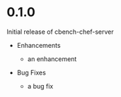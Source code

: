 # 0.1.0

Initial release of cbench-chef-server

* Enhancements
  * an enhancement

* Bug Fixes
  * a bug fix
